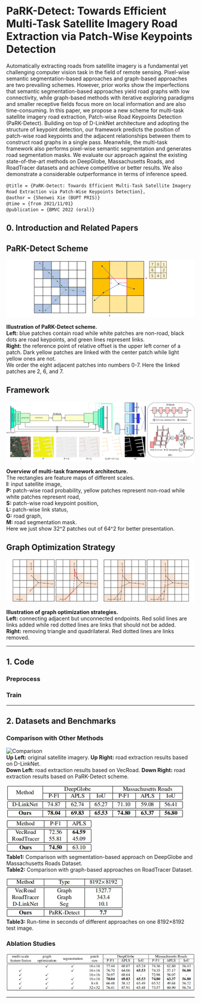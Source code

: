 # PaRK-Detect: Towards Efficient Multi-Task Satellite Imagery Road Extraction via Patch-Wise Keypoints Detection
Automatically extracting roads from satellite imagery is a fundamental yet challenging computer vision task in the field of remote sensing. 
Pixel-wise semantic segmentation-based approaches and graph-based approaches are two prevailing schemes. However, prior works show the 
imperfections that semantic segmentation-based approaches yield road graphs with low connectivity, while graph-based methods with iterative 
exploring paradigms and smaller receptive fields focus more on local information and are also time-consuming. In this paper, we propose a 
new scheme for multi-task satellite imagery road extraction, Patch-wise Road Keypoints Detection (PaRK-Detect). Building on top of D-LinkNet 
architecture and adopting the structure of keypoint detection, our framework predicts the position of patch-wise road keypoints and the 
adjacent relationships between them to construct road graphs in a single pass. Meanwhile, the multi-task framework also performs pixel-wise 
semantic segmentation and generates road segmentation masks. We evaluate our approach against the existing state-of-the-art methods on 
DeepGlobe, Massachusetts Roads, and RoadTracer datasets and achieve competitive or better results. We also demonstrate a considerable 
outperformance in terms of inference speed.

```
@title = {PaRK-Detect: Towards Efficient Multi-Task Satellite Imagery Road Extraction via Patch-Wise Keypoints Detection},  
@author = {Shenwei Xie (BUPT PRIS)}
@time = {from 2021/11/01}
@publication = {BMVC 2022 (oral)}
```

## 0. Introduction and Related Papers

## PaRK-Detect Scheme
![PaRK-Detect Scheme](/fig/scheme.jpg)

**Illustration of PaRK-Detect scheme.** <br />
**Left:** blue patches contain road while white patches are non-road, black dots are road keypoints, and green lines represent links. <br />
**Right:** the reference point of relative offset is the upper left corner of a patch. Dark yellow patches are linked with the center patch while light yellow ones are not. <br />
We order the eight adjacent patches into numbers 0-7. Here the linked patches are 2, 6, and 7.

## Framework
![Framework](/fig/framework.jpg)

**Overview of multi-task framework architecture.** <br />
The rectangles are feature maps of different scales. <br />
**I:** input satellite image, <br />
**P:** patch-wise road probability, yellow patches represent non-road while white patches represent road, <br />
**S:** patch-wise road keypoint position, <br />
**L:** patch-wise link status, <br />
**G:** road graph, <br />
**M:** road segmentation mask. <br />
Here we just show 32^2 patches out of 64^2 for better presentation.

## Graph Optimization Strategy
![Graph Optimization Strategy](/fig/graph_optimization.jpg#pic_center)

**Illustration of graph optimization strategies.** <br />
**Left:** connecting adjacent but unconnected endpoints. Red solid lines are links added while red dotted lines are links that should not be added. <br />
**Right:** removing triangle and quadrilateral. Red dotted lines are links removed.

- - -

## 1. Code

### Preprocess

### Train

- - -

## 2. Datasets and Benchmarks

### Comparison with Other Methods
![Comparison](/fig/toronto.png) <br />
**Up Left:** original satellite imagery. **Up Right:** road extraction results based on D-LinkNet. <br />
**Down Left:** road extraction results based on VecRoad. **Down Right:** road extraction results based on PaRK-Detect scheme.

![Table1](/fig/table1.jpg)![Table2](/fig/table2.jpg) <br />
**Table1:** Comparison with segmentation-based approach on DeepGlobe and Massachusetts Roads Dataset. <br />
**Table2:** Comparison with graph-based approaches on RoadTracer Dataset. <br />

![Table3](/fig/table3.jpg) <br />
**Table3:** Run-time in seconds of different approaches on one 8192×8192 test image.

### Ablation Studies
![Ablation Studies](/fig/ablation_study.jpg)

- - -
